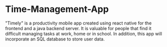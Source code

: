 # Time-Management-App
"Timely" is a productivity mobile app created using react native for the frontend and a java backend server. It is valuable for people that find it difficult managing tasks at work, home or in school. In addition, this app will incorporate an SQL database to store user data.
